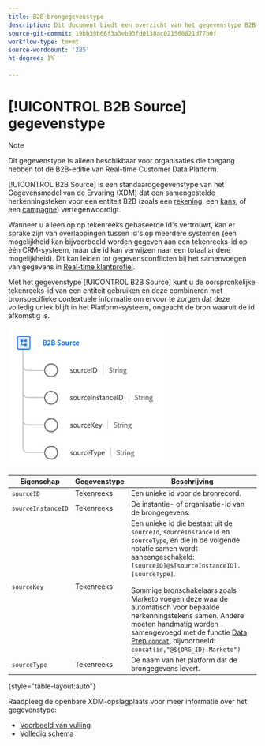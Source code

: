 ```yaml
---
title: B2B-brongegevenstype
description: Dit document biedt een overzicht van het gegevenstype B2B Source Experience Data Model (XDM).
source-git-commit: 19bb39b66f3a3eb93fd0138ac021568021d77b0f
workflow-type: tm+mt
source-wordcount: '285'
ht-degree: 1%

---
```


# [!UICONTROL B2B Source] gegevenstype

>[!NOTE]
>
>Dit gegevenstype is alleen beschikbaar voor organisaties die toegang hebben tot de B2B-editie van Real-time Customer Data Platform.

[!UICONTROL B2B Source] is een standaardgegevenstype van het Gegevensmodel van de Ervaring (XDM) dat een samengestelde herkenningsteken voor een entiteit B2B (zoals een  [rekening](../classes/b2b/business-account.md), een  [kans](../classes/b2b/business-opportunity.md), of een  [campagne](../classes/b2b/business-campaign.md)) vertegenwoordigt.

Wanneer u alleen op op tekenreeks gebaseerde id&#39;s vertrouwt, kan er sprake zijn van overlappingen tussen id&#39;s op meerdere systemen (een mogelijkheid kan bijvoorbeeld worden gegeven aan een tekenreeks-id op één CRM-systeem, maar die id kan verwijzen naar een totaal andere mogelijkheid). Dit kan leiden tot gegevensconflicten bij het samenvoegen van gegevens in [Real-time klantprofiel](../../profile/home.md).

Met het gegevenstype [!UICONTROL B2B Source] kunt u de oorspronkelijke tekenreeks-id van een entiteit gebruiken en deze combineren met bronspecifieke contextuele informatie om ervoor te zorgen dat deze volledig uniek blijft in het Platform-systeem, ongeacht de bron waaruit de id afkomstig is.

![B2B-bronstructuur](../images/data-types/b2b-source.png)

| Eigenschap | Gegevenstype | Beschrijving |
| --- | --- | --- |
| `sourceID` | Tekenreeks | Een unieke id voor de bronrecord. |
| `sourceInstanceID` | Tekenreeks | De instantie- of organisatie-id van de brongegevens. |
| `sourceKey` | Tekenreeks | Een unieke id die bestaat uit de `sourceId`, `sourceInstanceId` en `sourceType`, en die in de volgende notatie samen wordt aaneengeschakeld: `[sourceID]@$[sourceInstanceID].[sourceType]`.<br><br>Sommige bronschakelaars zoals Marketo voegen deze waarde automatisch voor bepaalde herkenningstekens samen. Andere moeten handmatig worden samengevoegd met de functie [Data Prep `concat`](../../data-prep/functions.md#string), bijvoorbeeld: `concat(id,"@${ORG_ID}.Marketo")` |
| `sourceType` | Tekenreeks | De naam van het platform dat de brongegevens levert. |

{style=&quot;table-layout:auto&quot;}

Raadpleeg de openbare XDM-opslagplaats voor meer informatie over het gegevenstype:

* [Voorbeeld van vulling](https://github.com/adobe/xdm/blob/master/components/datatypes/b2b/b2b-source.example.1.json)
* [Volledig schema](https://github.com/adobe/xdm/blob/master/components/datatypes/b2b/b2b-source.schema.json)
